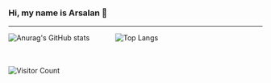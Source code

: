 ### Hi, my name is Arsalan 👋

-----

![Anurag's GitHub stats](https://github-readme-stats.vercel.app/api?username=Azzy001&show_icons=true&theme=radical)
&nbsp;
&nbsp;
&nbsp;
&nbsp;
&nbsp;
&nbsp;
![Top Langs](https://github-readme-stats.vercel.app/api/top-langs/?username=Azzy001&theme=tokyonight)
<br>
<br>
&nbsp;
&nbsp;
&nbsp;
&nbsp;
&nbsp;


![Visitor Count](https://profile-counter.glitch.me/{Azzy001}/count.svg)
